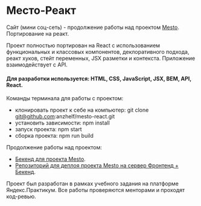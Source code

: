 # Место-Реакт

Сайт (мини соц-сеть) - продолжение работы над проектом [Mesto](https://github.com/anzhelf/mesto).
Портирование на реакт.

Проект полностью портирован на React с использованием функциональных и классовых компонентов, деклоративного подхода, реакт хуков, стейт переменных, JSX разметки и контекста. Приложение взаимодействует с API.

#### Для разработки используется: HTML, CSS, JavaScript, JSX, BEM, API, React.

Команды терминала для работы с проектом:

- клонировать проект к себе на компьютер: git clone git@github.com:anzhelf/mesto-react.git
- установить зависимости: npm install
- запуск проекта: npm start
- сборка проекта: npm run build

Продолжение работы над проектом:

- [Бекенд для проекта Mesto](https://github.com/anzhelf/express-mesto-gha).
- [Репозиторий для деплоя проекта Mesto на сервер Фронтенд + Бекенд](https://github.com/anzhelf/react-mesto-api-full-gha).

Проект был разработан в рамках учебного задания на платформе Яндекс.Практикум. Все работы проверяются менторами и проходят код-ревью.
